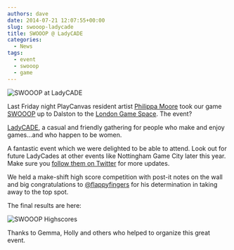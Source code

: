```yaml
---
authors: dave
date: 2014-07-21 12:07:55+00:00
slug: swooop-ladycade
title: SWOOOP @ LadyCADE
categories:
  - News
tags:
  - event
  - swooop
  - game
---
```


![SWOOOP at LadyCADE](/img/ladycade1.jpg)

Last Friday night PlayCanvas resident artist [Philippa Moore](http://www.philippamoore.com/) took our game [SWOOOP](http://swooop.playcanvas.com/) up to Dalston to the [London Game Space](http://londongamespace.com/). The event?

[LadyCADE](https://ladycade.org/), a casual and friendly gathering for people who make and enjoy games...and who happen to be women.

A fantastic event which we were delighted to be able to attend. Look out for future LadyCades at other events like Nottingham Game City later this year. Make sure you [follow them on Twitter](https://twitter.com/_LadyCADE) for more updates.

We held a make-shift high score competition with post-it notes on the wall and big congratulations to [@flappyfingers](https://twitter.com/flappyfingers) for his determination in taking away to the top spot.

The final results are here:

![SWOOOP Highscores](/img/swooop_hiscores.jpeg)

Thanks to Gemma, Holly and others who helped to organize this great event.

